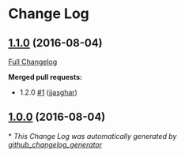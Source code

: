 # Change Log

## [1.1.0](https://github.com/chef-partners/cookbook-guide-generator/tree/1.1.0) (2016-08-04)
[Full Changelog](https://github.com/chef-partners/cookbook-guide-generator/compare/1.0.0...1.1.0)

**Merged pull requests:**

- 1.2.0 [\#1](https://github.com/chef-partners/cookbook-guide-generator/pull/1) ([jjasghar](https://github.com/jjasghar))

## [1.0.0](https://github.com/chef-partners/cookbook-guide-generator/tree/1.0.0) (2016-08-04)


\* *This Change Log was automatically generated by [github_changelog_generator](https://github.com/skywinder/Github-Changelog-Generator)*